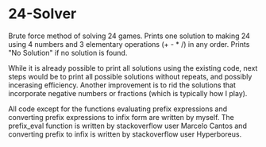 # 24-Solver
Brute force method of solving 24 games. Prints one solution to making 24 using 4 numbers and 3 elementary operations (+ - * /) in any order. Prints "No Solution" if no solution is found. 

While it is already possible to print all solutions using the existing code, next steps would be to print all possible solutions without repeats, and possibly incerasing efficiency. Another improvement is to rid the solutions that incorporate negative numbers or fractions (which is typically how I play).

All code except for the functions evaluating prefix expressions and converting prefix expressions to infix form are written by myself. The prefix_eval function is written by stackoverflow user Marcelo Cantos and converting prefix to infix is written by stackoverflow user Hyperboreus.

